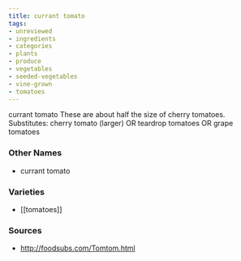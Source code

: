 ```yaml
---
title: currant tomato
tags:
- unreviewed
- ingredients
- categories
- plants
- produce
- vegetables
- seeded-vegetables
- vine-grown
- tomatoes
---
```

currant tomato These are about half the size of cherry tomatoes. Substitutes: cherry tomato (larger) OR teardrop tomatoes OR grape tomatoes

### Other Names

* currant tomato

### Varieties

* [[tomatoes]]

### Sources
* http://foodsubs.com/Tomtom.html
